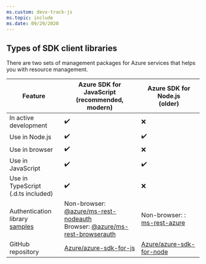 ```yaml
---
ms.custom: devx-track-js
ms.topic: include
ms.date: 09/29/2020
---
```


## Types of SDK client libraries

There are two sets of management packages for Azure services that helps you with resource management.

|Feature|Azure SDK for JavaScript<br>(recommended, modern)|Azure SDK for Node.js<br>(older)|
|--|--|--|
|In active development|✔️|❌|
|Use in Node.js|✔️|✔️|
|Use in browser|✔️|❌|
|Use in JavaScript|✔️|✔️|
|Use in TypeScript<br>(.d.ts included)|✔️|❌|
|Authentication library<br>[samples](../node-sdk-azure-authenticate.md)|Non-browser: [@azure/ms-rest-nodeauth](https://www.npmjs.com/package/@azure/ms-rest-nodeauth)<br>Browser: [@azure/ms-rest-browserauth](https://www.npmjs.com/package/@azure/ms-rest-browserauth)|Non-browser: : [ms-rest-azure](https://www.npmjs.com/package/ms-rest-azure)|
|GitHub repository|[Azure/azure-sdk-for-js](https://github.com/Azure/azure-sdk-for-js)|[Azure/azure-sdk-for-node](https://github.com/Azure/azure-sdk-for-node)|
